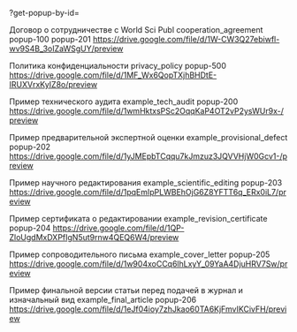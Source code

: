 ?get-popup-by-id=<popup-id>

  Договор о сотрудничестве с World Sci Publ
  cooperation_agreement
  popup-100
  popup-201
  https://drive.google.com/file/d/1W-CW3Q27ebiwfl-wv9S4B_3oIZaWSgUY/preview

Политика конфиденциальности
privacy_policy
popup-500
  https://drive.google.com/file/d/1MF_Wx6QopTXjhBHDtE-IRUXVrxKyIZ8o/preview

Пример технического аудита
example_tech_audit
popup-200
  https://drive.google.com/file/d/1wmHktxsPSc2OqqKaP4OT2vP2ysWUr9x-/preview

Пример предварительной экспертной оценки
example_provisional_defect
popup-202
  https://drive.google.com/file/d/1yJMEpbTCqqu7kJmzuz3JQVVHjW0Gcv1-/preview

Пример научного редактирования
example_scientific_editing
popup-203
  https://drive.google.com/file/d/1pqEmIpPLWBEhOjG6Z8YFTT6q_ERx0iL7/preview

Пример сертификата о редактировании
example_revision_certificate
popup-204
  https://drive.google.com/file/d/1QP-ZloUgdMxDXPfIgN5ut9rnw4QEQ6W4/preview

Пример сопроводительного письма
example_cover_letter
popup-205
  https://drive.google.com/file/d/1w904xoCCq6lhLxyY_09YaA4DjuHRV7Sw/preview

Пример финальной версии статьи перед подачей в журнал и изначальный вид
example_final_article
popup-206
  https://drive.google.com/file/d/1eJf04ioy7zhJkao60TA6KjFmvIKCivFH/preview
